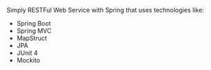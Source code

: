 Simply RESTFul Web Service with Spring that uses technologies like:
- Spring Boot
- Spring MVC
- MapStruct
- JPA
- JUnit 4
- Mockito